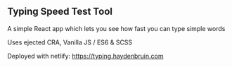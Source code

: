 ## Typing Speed Test Tool

A simple React app which lets you see how fast you can type simple words

Uses ejected CRA, Vanilla JS / ES6 & SCSS

Deployed with netlify: https://typing.haydenbruin.com
